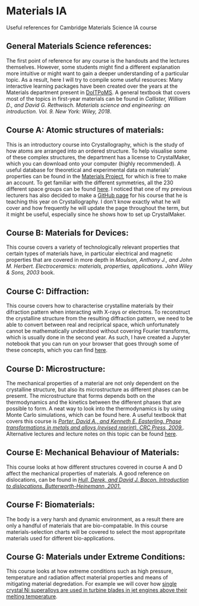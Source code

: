 # Materials IA
Useful references for Cambridge Materials Science IA course

## General Materials Science references:

The first point of reference for any course is the handouts and the lectures themselves. However, some students might find a different explanation more intuitive or might want to gain a deeper understanding of a particular topic. As a result, here I will try to compile some useful resources:
Many interactive learning packages have been created over the years at the Materials department present in [DoITPoMS](https://www.doitpoms.ac.uk/).
A general textbook that covers most of the topics in first-year materials can be found in *Callister, William D., and David G. Rethwisch. Materials science and engineering: an introduction. Vol. 9. New York: Wiley, 2018*.

## Course A: Atomic structures of materials:

This is an introductory course into Crystallography, which is the study of how atoms are arranged into an ordered structure.
To help visualise some of these complex structures, the department has a license to CrystalMaker, which you can download onto your computer (highly recommended).
A useful database for theoretical and experimental data on materials' properties can be found in the [Materials Project](https://materialsproject.org/), for which is free to make an account.
To get familiar with the different symmetries, all the 230 different space groups can be found [here](http://img.chem.ucl.ac.uk/sgp/mainmenu.htm).
I noticed that one of my previous lecturers has also decided to make a [GitHub page](https://github.com/aronwalsh/Crystallography) for his course that he is teaching this year on Crystallography. I don't know exactly what he will cover and how frequently he will update the page throughout the term, but it might be useful, especially since he shows how to set up CrystalMaker.

## Course B: Materials for Devices:

This course covers a variety of technologically relevant properties that certain types of materials have, in particular electrical and magnetic properties that are covered in more depth in *Moulson, Anthony J., and John M. Herbert. Electroceramics: materials, properties, applications. John Wiley & Sons, 2003* book.

## Course C: Diffraction:

This course covers how to characterise crystalline materials by their difraction pattern when interacting with X-rays or electrons. 
To reconstruct the crystalline structure from the resulting diffraction pattern, we need to be able to convert between real and reciprical space, which unfortunately cannot be mathematically understood without covering Fourier transforms, which is usually done in the second year. As such, I have created a Jupyter notebook that you can run on your browser that goes through some of these concepts, which you can find [here](https://colab.research.google.com/github/Gio-A-Oakes/Materials_IA/blob/main/Jupyter_notebooks/Reciprical%20space.ipynb#scrollTo=lp80hNY4pkmA).

## Course D: Microstructure:

The mechanical properties of a material are not only dependent on the crystalline structure, but also its microstructure as different phases can be presemt.
The microstructure that forms depends both on the thermodynamics and the kinetics between the different phases that are possible to form.
A neat way to look into the thermodynamics is by using Monte Carlo simulations, which can be found here.
A useful textbook that covers this course is [*Porter, David A., and Kenneth E. Easterling. Phase transformations in metals and alloys (revised reprint). CRC Press, 2009.*](https://ezp.lib.cam.ac.uk/login?url=https://search.ebscohost.com/login.aspx?direct=true&db=nlebk&AN=1763501&site=ehost-live&scope=site).
Alternative lectures and lecture notes on this topic can be found [here](https://dyedavid.com/mse104/).

## Course E: Mechanical Behaviour of Materials:

This course looks at how different structures covered in course A and D affect the mechanical properties of materials.
A good reference on dislocations, can be found in [*Hull, Derek, and David J. Bacon. Introduction to dislocations. Butterworth-Heinemann, 2001.*
](https://idiscover.lib.cam.ac.uk/permalink/f/t9gok8/44CAM_ALMA51621314410003606)

## Course F: Biomaterials:

The body is a very harsh and dynamic environment, as a result there are only a handful of materials that are bio-compatable. In this course materials-selection charts will be covered to select the most appropritate materials used for different bio-applications.

## Course G: Materials under Extreme Conditions:

This course looks at how extreme conditions such as high pressure, temperature and radiation affect material properties and means of mitigating material degredation. For example we will cover how [single crystal Ni superalloys are used in turbine blades in jet engines above their melting temperature](https://www.youtube.com/watch?v=aFRdp1Js9Kc). 
